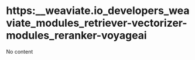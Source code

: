 # https:\_\_weaviate.io_developers_weaviate_modules_retriever-vectorizer-modules_reranker-voyageai

No content
